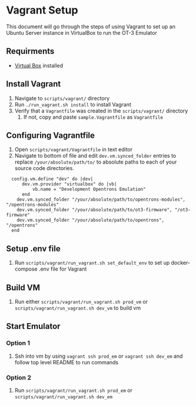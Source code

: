 # Vagrant Setup

This document will go through the steps of using Vagrant to set up an Ubuntu Server instance
in VirtualBox to run the OT-3 Emulator

## Requirments

- [Virtual Box](https://www.virtualbox.org/wiki/Downloads) installed

## Install Vagrant 

1. Navigate to `scripts/vagrant/` directory
2. Run `./run_vagrant.sh install` to install Vagrant
3. Verify that a `Vagrantfile` was created in the `scripts/vagrant/` directory
   1. If not, copy and paste `sample.Vagrantfile` as `Vagrantfile` 

## Configuring Vagrantfile

1. Open `scripts/vagrant/Vagrantfile` in text editor
2. Navigate to bottom of file and edit `dev.vm.synced_folder` entries to 
replace `/your/absolute/path/to/` to absolute paths to each of your source code directories. 
```shell
  config.vm.define "dev" do |dev|
      dev.vm.provider "virtualbox" do |vb|
          vb.name = "Development Opentrons Emulation"
      end
    dev.vm.synced_folder "/your/absolute/path/to/opentrons-modules", "/opentrons-modules"
    dev.vm.synced_folder "/your/absolute/path/to/ot3-firmware", "/ot3-firmware"
    dev.vm.synced_folder "/your/absolute/path/to/opentrons", "/opentrons"
  end
```

## Setup .env file

1. Run `scripts/vagrant/run_vagrant.sh set_default_env` to set up docker-compose .env file for Vagrant

## Build VM

1. Run either `scripts/vagrant/run_vagrant.sh prod_vm` or `scripts/vagrant/run_vagrant.sh dev_vm` to build vm

## Start Emulator

### Option 1

1. Ssh into vm by using `vagrant ssh prod_em` or `vagrant ssh dev_em` and follow top level README to run commands

### Option 2
1. Run `scripts/vagrant/run_vagrant.sh prod_em` or `scripts/vagrant/run_vagrant.sh dev_em`
